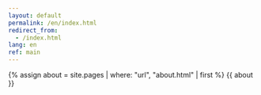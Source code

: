 ```yaml
---
layout: default
permalink: /en/index.html
redirect_from:
  - /index.html
lang: en
ref: main
---
```


{% assign about = site.pages | where: "url", "about.html" | first %}
{{ about }}
